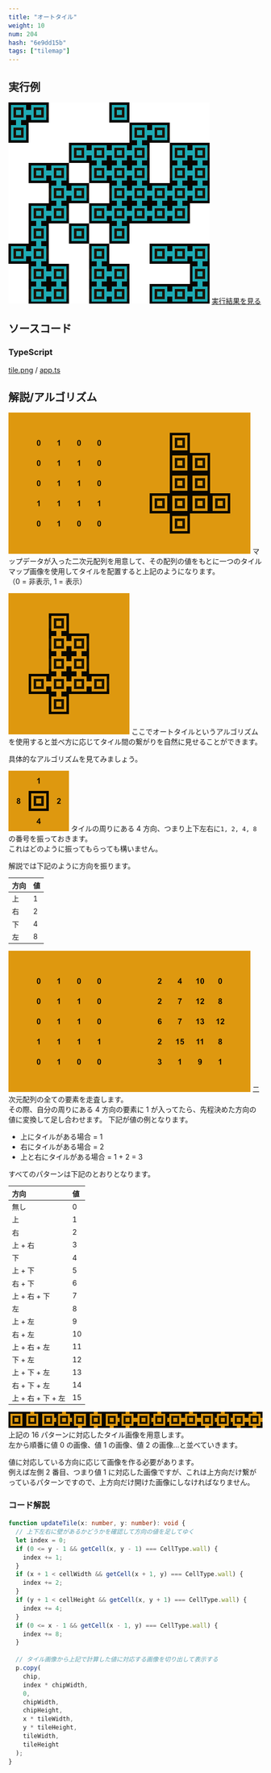 ```yaml
---
title: "オートタイル"
weight: 10
num: 204
hash: "6e9dd15b"
tags: ["tilemap"]
---
```


## 実行例

![](./static/images/6e9dd15b/0.png)
[実行結果を見る](./static/play/6e9dd15b/index.html)

## ソースコード

### TypeScript

[tile.png](./static/code/6e9dd15b/tile.png) / [app.ts](./static/code/6e9dd15b/app.ts)

## 解説/アルゴリズム

![](./static/images/6e9dd15b/1.png)
マップデータが入った二次元配列を用意して、その配列の値をもとに一つのタイルマップ画像を使用してタイルを配置すると上記のようになります。  
（0 = 非表示, 1 = 表示）

![](./static/images/6e9dd15b/2.png)
ここでオートタイルというアルゴリズムを使用すると並べ方に応じてタイル間の繋がりを自然に見せることができます。

具体的なアルゴリズムを見てみましょう。

![](./static/images/6e9dd15b/3.png)
タイルの周りにある 4 方向、つまり上下左右に`1, 2, 4, 8`の番号を振っておきます。  
これはどのように振ってもらっても構いません。

解説では下記のように方向を振ります。

| 方向 | 値  |
| :--- | :-- |
| 上   | 1   |
| 右   | 2   |
| 下   | 4   |
| 左   | 8   |

![](./static/images/6e9dd15b/4.png)
二次元配列の全ての要素を走査します。  
その際、自分の周りにある 4 方向の要素に 1 が入ってたら、先程決めた方向の値に変換して足し合わせます。
下記が値の例となります。

- 上にタイルがある場合 = 1
- 右にタイルがある場合 = 2
- 上と右にタイルがある場合 = 1 + 2 = 3

すべてのパターンは下記のとおりとなります。

| 方向              | 値  |
| :---------------- | :-- |
| 無し              | 0   |
| 上                | 1   |
| 右                | 2   |
| 上 + 右           | 3   |
| 下                | 4   |
| 上 + 下           | 5   |
| 右 + 下           | 6   |
| 上 + 右 + 下      | 7   |
| 左                | 8   |
| 上 + 左           | 9   |
| 右 + 左           | 10  |
| 上 + 右 + 左      | 11  |
| 下 + 左           | 12  |
| 上 + 下 + 左      | 13  |
| 右 + 下 + 左      | 14  |
| 上 + 右 + 下 + 左 | 15  |

![](./static/images/6e9dd15b/5.png)
上記の 16 パターンに対応したタイル画像を用意します。  
左から順番に値 0 の画像、値 1 の画像、値 2 の画像…と並べていきます。

値に対応している方向に応じて画像を作る必要があります。  
例えば左側 2 番目、つまり値 1 に対応した画像ですが、これは上方向だけ繋がっているパターンですので、上方向だけ開けた画像にしなければなりません。

### コード解説

```typescript
function updateTile(x: number, y: number): void {
  // 上下左右に壁があるかどうかを確認して方向の値を足してゆく
  let index = 0;
  if (0 <= y - 1 && getCell(x, y - 1) === CellType.wall) {
    index += 1;
  }
  if (x + 1 < cellWidth && getCell(x + 1, y) === CellType.wall) {
    index += 2;
  }
  if (y + 1 < cellHeight && getCell(x, y + 1) === CellType.wall) {
    index += 4;
  }
  if (0 <= x - 1 && getCell(x - 1, y) === CellType.wall) {
    index += 8;
  }

  // タイル画像から上記で計算した値に対応する画像を切り出して表示する
  p.copy(
    chip,
    index * chipWidth,
    0,
    chipWidth,
    chipHeight,
    x * tileWidth,
    y * tileHeight,
    tileWidth,
    tileHeight
  );
}
```
